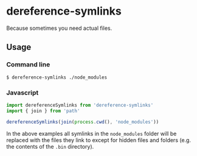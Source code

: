 # dereference-symlinks

Because sometimes you need actual files.

## Usage

### Command line

```
$ dereference-symlinks ./node_modules
```

### Javascript

```javascript
import dereferenceSymlinks from 'dereference-symlinks'
import { join } from 'path'

dereferenceSymlinks(join(process.cwd(), 'node_modules'))
```

In the above examples all symlinks in the `node_modules` folder will be replaced with the files they link to except for hidden files and folders (e.g. the contents of the `.bin` directory).
